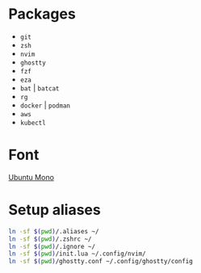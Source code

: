 # Packages
- `git`
- `zsh`
- `nvim`
- `ghostty`
- `fzf`
- `eza`
- `bat` | `batcat`
- `rg`
- `docker` | `podman`
- `aws`
- `kubectl`

# Font
[Ubuntu Mono](https://github.com/ryanoasis/nerd-fonts/releases/download/v3.3.0/UbuntuMono.zip)

# Setup aliases
```sh
ln -sf $(pwd)/.aliases ~/
ln -sf $(pwd)/.zshrc ~/
ln -sf $(pwd)/.ignore ~/
ln -sf $(pwd)/init.lua ~/.config/nvim/
ln -sf $(pwd)/ghostty.conf ~/.config/ghostty/config
```
